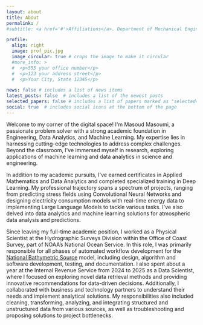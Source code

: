 ```yaml
---
layout: about
title: About
permalink: /
#subtitle: <a href='#'>Affiliations</a>. Department of Mechanical Engineering, Manhattan College

profile:
  align: right
  image: prof_pic.jpg
  image_circular: true # crops the image to make it circular
  #more_info: >
  #  <p>555 your office number</p>
  #  <p>123 your address street</p>
  #  <p>Your City, State 12345</p>

news: false # includes a list of news items
latest_posts: false  # includes a list of the newest posts
selected_papers: false # includes a list of papers marked as "selected={true}"
social: true  # includes social icons at the bottom of the page
---
```

 
Welcome to my corner of the digital space! I'm Masoud Masoumi, a passionate problem solver with a strong academic foundation in Engineering, Data Analytics, and Machine Learning. My expertise lies in harnessing cutting-edge technologies to address complex challenges. Beyond the classroom, I've immersed myself in research, exploring applications of machine learning and data analytics in science and engineering. 

In addition to my academic pursuits, I've earned certificates in Applied Mathematics and Data Analytics and completed specialized training in Deep Learning. My professional trajectory spans a spectrum of projects, ranging from predicting stress fields using Convolutional Neural Networks and designing electricity consumption models with real-time energy data to implementing Large Language Models to tackle various tasks. I've also delved into data analytics and machine learning solutions for atmospheric data analysis and predictions.

Since leaving my full-time academic position, I worked as a Physical Scientist at the Hydrographic Surveys Division within the Office of Coast Survey, part of NOAA’s National Ocean Service. In this role, I was primarily responsible for all phases of automated workflow development for the [National Bathymetric Source](https://registry.opendata.aws/noaa-bathymetry) model, including design, algorithm and software development, testing, and documentation. I also spent about a year at the Internal Revenue Service from 2024 to 2025 as a Data Scientist, where I focused on exploring novel data retrieval methods and providing innovative recommendations for data-driven decisions. Additionally, I collaborated with business and technology partners to understand their needs and implement analytical solutions. My responsibilities also included cleaning, transforming, analyzing, and integrating structured and unstructured data from various sources, as well as troubleshooting and proposing solutions to project bottlenecks.
